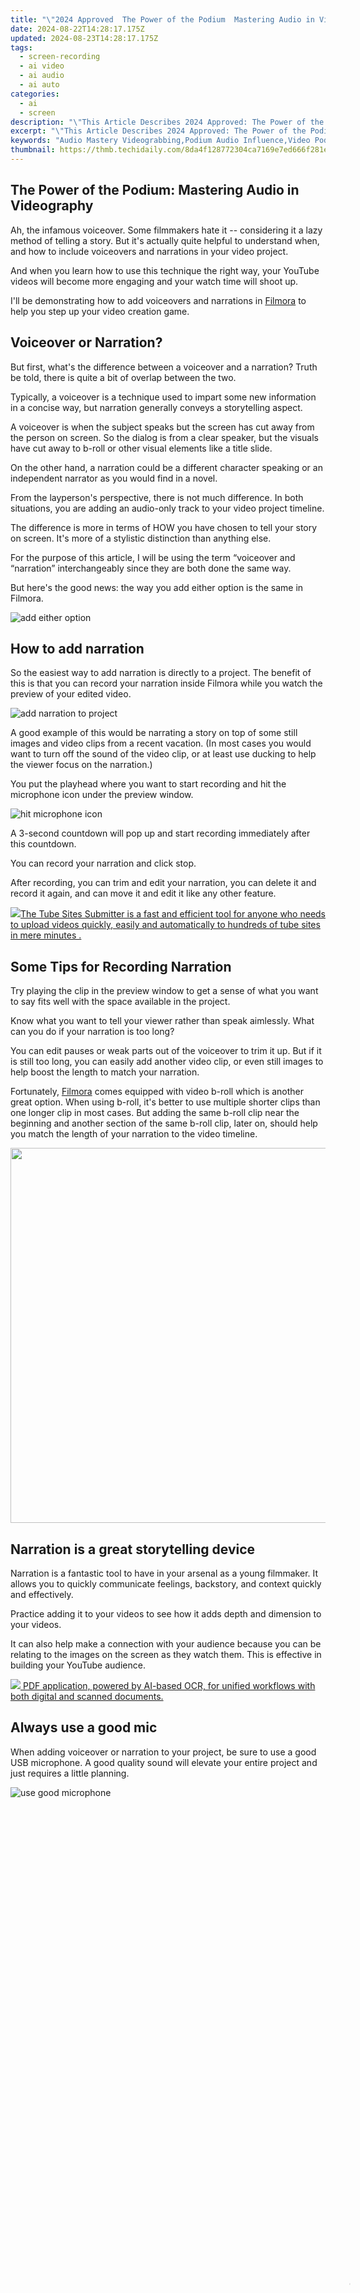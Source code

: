 ```yaml
---
title: "\"2024 Approved  The Power of the Podium  Mastering Audio in Videography\""
date: 2024-08-22T14:28:17.175Z
updated: 2024-08-23T14:28:17.175Z
tags: 
  - screen-recording
  - ai video
  - ai audio
  - ai auto
categories: 
  - ai
  - screen
description: "\"This Article Describes 2024 Approved: The Power of the Podium: Mastering Audio in Videography\""
excerpt: "\"This Article Describes 2024 Approved: The Power of the Podium: Mastering Audio in Videography\""
keywords: "Audio Mastery Videograbbing,Podium Audio Influence,Video Podium Techniques,Powerful Video Audio,Podium Audiovisual Skills,Videography Audio Control,Master Audio in Videos"
thumbnail: https://thmb.techidaily.com/8da4f128772304ca7169e7ed666f281e2ef57e50c9a3e1b7624a8f2d1d718fa1.jpg
---
```


## The Power of the Podium: Mastering Audio in Videography

Ah, the infamous voiceover. Some filmmakers hate it -- considering it a lazy method of telling a story. But it's actually quite helpful to understand when, and how to include voiceovers and narrations in your video project.

And when you learn how to use this technique the right way, your YouTube videos will become more engaging and your watch time will shoot up.

I'll be demonstrating how to add voiceovers and narrations in [Filmora](https://tools.techidaily.com/wondershare/filmora/download/) to help you step up your video creation game.

## Voiceover or Narration?

But first, what's the difference between a voiceover and a narration? Truth be told, there is quite a bit of overlap between the two.

Typically, a voiceover is a technique used to impart some new information in a concise way, but narration generally conveys a storytelling aspect.

A voiceover is when the subject speaks but the screen has cut away from the person on screen. So the dialog is from a clear speaker, but the visuals have cut away to b-roll or other visual elements like a title slide.

On the other hand, a narration could be a different character speaking or an independent narrator as you would find in a novel.

From the layperson's perspective, there is not much difference. In both situations, you are adding an audio-only track to your video project timeline.

The difference is more in terms of HOW you have chosen to tell your story on screen. It's more of a stylistic distinction than anything else.

For the purpose of this article, I will be using the term “voiceover and “narration” interchangeably since they are both done the same way.

But here's the good news: the way you add either option is the same in Filmora.

![add either option](https://images.wondershare.com/filmora/guide/get-started-with-filmora-01.png)

## How to add narration

So the easiest way to add narration is directly to a project. The benefit of this is that you can record your narration inside Filmora while you watch the preview of your edited video.

![add narration to project](https://images.wondershare.com/filmora/guide/stt-tts-srt-09.png)

A good example of this would be narrating a story on top of some still images and video clips from a recent vacation. (In most cases you would want to turn off the sound of the video clip, or at least use ducking to help the viewer focus on the narration.)

You put the playhead where you want to start recording and hit the microphone icon under the preview window.

![hit microphone icon](https://images.wondershare.com/filmora/guide/stt-tts-srt-08.png)

A 3-second countdown will pop up and start recording immediately after this countdown.

You can record your narration and click stop.

After recording, you can trim and edit your narration, you can delete it and record it again, and can move it and edit it like any other feature.

<!-- affiliate ads begin -->
<a href="https://secure.2checkout.com/order/checkout.php?PRODS=4531356&QTY=1&AFFILIATE=108875&CART=1"><img src="https://secure.avangate.com/images/merchant/8fdd149fcaa7058caccc9c4ad5b0d89a/products/tss-box.JPG" border="0">The Tube Sites Submitter is a fast and efficient tool for anyone who needs to upload videos quickly, easily and automatically to hundreds of tube sites in mere minutes . </a>
<!-- affiliate ads end -->
## Some Tips for Recording Narration

Try playing the clip in the preview window to get a sense of what you want to say fits well with the space available in the project.

Know what you want to tell your viewer rather than speak aimlessly. What can you do if your narration is too long?

You can edit pauses or weak parts out of the voiceover to trim it up. But if it is still too long, you can easily add another video clip, or even still images to help boost the length to match your narration.

Fortunately, [Filmora](https://tools.techidaily.com/wondershare/filmora/download/) comes equipped with video b-roll which is another great option. When using b-roll, it's better to use multiple shorter clips than one longer clip in most cases. But adding the same b-roll clip near the beginning and another section of the same b-roll clip, later on, should help you match the length of your narration to the video timeline.

<!-- affiliate ads begin -->
<a href="https://appsumo.8odi.net/c/5597632/2068407/7443" target="_top" id="2068407"><img src="//a.impactradius-go.com/display-ad/7443-2068407" border="0" alt="" width="1200" height="600"/></a><img height="0" width="0" src="https://appsumo.8odi.net/i/5597632/2068407/7443" style="position:absolute;visibility:hidden;" border="0" />
<!-- affiliate ads end -->
## Narration is a great storytelling device

Narration is a fantastic tool to have in your arsenal as a young filmmaker. It allows you to quickly communicate feelings, backstory, and context quickly and effectively.

Practice adding it to your videos to see how it adds depth and dimension to your videos.

It can also help make a connection with your audience because you can be relating to the images on the screen as they watch them. This is effective in building your YouTube audience.

<!-- affiliate ads begin -->
<a href="https://checkout.abbyy.com/order/checkout.php?PRODS=39254549&QTY=1&AFFILIATE=108875&CART=1"> <img src="https://secure.avangate.com/images/merchant/0e5fb5c76fca16adbee503c9aff393cd/products/8_FR-Badges-NEW-FR-Standard-16-WIN-200.png" border="0"> PDF application, powered by AI-based OCR, for unified workflows with both digital and scanned documents. </a>
<!-- affiliate ads end -->
## Always use a good mic

When adding voiceover or narration to your project, be sure to use a good USB microphone. A good quality sound will elevate your entire project and just requires a little planning.

![use good microphone](https://images.wondershare.com/filmora/article-images/2022/11/use-good-microphone.jpg)

<!-- affiliate ads begin -->
<span id="1793213">
					<video width="1080" height="1620" style="cursor:pointer"
           poster="//a.impactradius-go.com/display-clicktoplayimage/1793213.jpeg"
           onclick="if(!this.playClicked){this.play();this.setAttribute('controls',true);this.playClicked=true;}">
	   <source src="//a.impactradius-go.com/display-ad/19135-1793213">
	   <img src="//a.impactradius-go.com/display-clicktoplayimage/1793213.jpeg" style="border: none; height: 100%; width: 100%; object-fit: contain">
	</video>
	<div style="width:1080px;text-align:center"><a href="javascript:window.open(decodeURIComponent('https%3A%2F%2Ftinyland.pxf.io%2Fc%2F5597632%2F1793213%2F19135'), '_blank');void(0);">Click here</a></div>
</span>
<img height="0" width="0" src="https://imp.pxf.io/i/5597632/1793213/19135" style="position:absolute;visibility:hidden;" border="0" />
<!-- affiliate ads end -->
Also, be sure to check that your external microphone is selected when you start recording. There's nothing worse than nailing the perfect narration and realizing it was recorded with the built-in mic, not your USB microphone.

<!-- affiliate ads begin -->
<a href="https://shop.pcdj.com/order/checkout.php?PRODS=4698998&QTY=1&AFFILIATE=108875&CART=1"> <img src="https://secure.avangate.com/images/merchant/47f4b6321e9fd8e8f7326a6adc1a7c1e/products/MacBook_Pro_lyrx-withsinger-tv.png" border="0">LYRX is an easy-to-use karaoke software with the professional features karaoke hosts need to perform with precision. LYRX is karaoke show hosting software that supports all standard karaoke file types as well as HD video formats, and it’s truly fun to use. 
LYRX Karaoke Software MAC/WINDOWS (Includes Activation For 3 Machines)</a>
<!-- affiliate ads end -->
## Should you use narration in your next project?

The best way to learn something is by doing it. So the next time you record a video, think about how you could augment your video project with narration.

You might feel a little odd recording a voiceover for the first time, but it allows you to communicate a lot of information quickly and clarify what might overwise be obscure – and good video is all about communicating your POV clearly and with brevity.

Filmora makes it easy to add narration of voice-overs to your video projects. Download Filmora for Windows or MAC here.

[Free Download](https://tools.techidaily.com/wondershare/filmora/download/) For Win 7 or later(64-bit)

[Free Download](https://tools.techidaily.com/wondershare/filmora/download/) For macOS 10.14 or later

[Free Download](https://tools.techidaily.com/wondershare/filmora/download/) For macOS 10.14 or later

<ins class="adsbygoogle"
     style="display:block"
     data-ad-format="autorelaxed"
     data-ad-client="ca-pub-7571918770474297"
     data-ad-slot="1223367746"></ins>

<ins class="adsbygoogle"
     style="display:block"
     data-ad-format="autorelaxed"
     data-ad-client="ca-pub-7571918770474297"
     data-ad-slot="1223367746"></ins>



<ins class="adsbygoogle"
     style="display:block"
     data-ad-client="ca-pub-7571918770474297"
     data-ad-slot="8358498916"
     data-ad-format="auto"
     data-full-width-responsive="true"></ins>






<span class="atpl-alsoreadstyle">Also read:</span>
<div><ul>
<li><a href="https://article-knowledge.techidaily.com/new-2024-approved-core-principles-of-internet-storytelling/"><u>[New] 2024 Approved  Core Principles of Internet Storytelling</u></a></li>
<li><a href="https://article-knowledge.techidaily.com/new-2024-approved-deciphering-the-magic-behind-magixs-pixel-editor/"><u>[New] 2024 Approved  Deciphering the Magic Behind MAGIX's Pixel Editor</u></a></li>
<li><a href="https://article-knowledge.techidaily.com/new-2024-approved-premier-5-ios-backdrop-change-applications-for-iphones-x-8-7/"><u>[New] 2024 Approved  Premier 5 iOS Backdrop Change Applications for iPhones (X, 8, 7)</u></a></li>
<li><a href="https://youtube-sure.techidaily.com/024-approved-the-ultimate-guide-to-effective-youtube-banners/"><u>[New] 2024 Approved  The Ultimate Guide to Effective YouTube Banners</u></a></li>
<li><a href="https://article-knowledge.techidaily.com/new-discovering-hidden-gems-top-rated-free-macos-transcription-apps-for-2024/"><u>[New] Discovering Hidden Gems  Top-Rated Free macOS Transcription Apps for 2024</u></a></li>
<li><a href="https://article-knowledge.techidaily.com/new-gaming-harmonies-archive-legal-free-to-access-for-2024/"><u>[New] Gaming Harmonies Archive  Legal, Free to Access for 2024</u></a></li>
<li><a href="https://youtube-stream.techidaily.com/new-how-to-find-and-change-your-youtube-channel-url-super-easy/"><u>[New] How to Find and Change Your YouTube Channel URL – Super Easy</u></a></li>
<li><a href="https://article-knowledge.techidaily.com/new-in-2024-beginners-guide-to-inconspicuous-image-tinkering/"><u>[New] In 2024, Beginner's Guide to Inconspicuous Image Tinkering</u></a></li>
<li><a href="https://article-knowledge.techidaily.com/new-in-2024-crafting-perfect-subtitles-in-videos-discover-essential-web-tools/"><u>[New] In 2024, Crafting Perfect Subtitles in Videos  Discover Essential Web Tools</u></a></li>
<li><a href="https://screen-recording.techidaily.com/new-in-2024-smartphone-tools-for-crafting-your-ideal-vocal-sound/"><u>[New] In 2024, Smartphone Tools for Crafting Your Ideal Vocal Sound</u></a></li>
<li><a href="https://article-knowledge.techidaily.com/new-in-2024-the-spectacular-journey-of-q500s-4k/"><u>[New] In 2024, The Spectacular Journey of Q500's 4K</u></a></li>
<li><a href="https://youtube-sure.techidaily.com/urge-in-subscribers-effective-youtube-campaigns/"><u>[New] Surge in Subscribers  Effective YouTube Campaigns</u></a></li>
<li><a href="https://article-knowledge.techidaily.com/new-the-art-of-digital-cinema-a-detailed-analysis-of-lgs-31mu97-b-monitor-for-2024/"><u>[New] The Art of Digital Cinema - A Detailed Analysis of LG’s 31MU97-B Monitor for 2024</u></a></li>
<li><a href="https://article-knowledge.techidaily.com/new-top-10-no-cost-image-servers-always-preserve-your-pics/"><u>[New] Top 10 No-Cost Image Servers, Always Preserve Your Pics</u></a></li>
<li><a href="https://article-knowledge.techidaily.com/updated-2024-approved-achieve-video-excellence-without-the-cost-of-fcp/"><u>[Updated] 2024 Approved  Achieve Video Excellence Without the Cost of FCP</u></a></li>
<li><a href="https://article-knowledge.techidaily.com/updated-2024-approved-basic-understanding-of-digital-lore-making/"><u>[Updated] 2024 Approved  Basic Understanding of Digital Lore Making</u></a></li>
<li><a href="https://article-knowledge.techidaily.com/updated-2024-approved-garageband-strategies-for-perfect-podcast-editing/"><u>[Updated] 2024 Approved  GarageBand Strategies for Perfect Podcast Editing</u></a></li>
<li><a href="https://article-knowledge.techidaily.com/updated-2024-approved-parrot-ar-drone-20-elite-overview/"><u>[Updated] 2024 Approved  Parrot AR Drone 2.0 Elite Overview</u></a></li>
<li><a href="https://article-knowledge.techidaily.com/updated-2024-approved-photo-to-motion-the-musical-layer/"><u>[Updated] 2024 Approved  Photo to Motion  The Musical Layer</u></a></li>
<li><a href="https://article-knowledge.techidaily.com/updated-2024-approved-the-essential-checklist-archiving-internet-music-with-ease/"><u>[Updated] 2024 Approved  The Essential Checklist  Archiving Internet Music with Ease</u></a></li>
<li><a href="https://article-knowledge.techidaily.com/updated-2024-approved-the-quest-for-perfection-topiary-angles-in-mobile-photography/"><u>[Updated] 2024 Approved  The Quest for Perfection  Topiary Angles in Mobile Photography</u></a></li>
<li><a href="https://article-knowledge.techidaily.com/updated-2024-approved-top-10-speedy-gaming-apps-for-mobile-and-desktop/"><u>[Updated] 2024 Approved  Top 10 Speedy Gaming Apps for Mobile and Desktop</u></a></li>
<li><a href="https://article-knowledge.techidaily.com/updated-2024-approved-visual-voice-expressing-through-deformed-photovideo-texts/"><u>[Updated] 2024 Approved  Visual Voice  Expressing Through Deformed Photo/Video Texts</u></a></li>
<li><a href="https://article-knowledge.techidaily.com/updated-augment-your-cams-with-top-accessory-picks-for-2024/"><u>[Updated] Augment Your Cams with Top Accessory Picks for 2024</u></a></li>
<li><a href="https://article-knowledge.techidaily.com/updated-detailed-evaluation-gopro-silver-hero4/"><u>[Updated] Detailed Evaluation  GoPro Silver Hero4</u></a></li>
<li><a href="https://fox-cloud.techidaily.com/updated-dive-into-editing-excellence-a-comprehensive-guide-to-powerdirector-app-2024/"><u>[Updated] Dive Into Editing Excellence  A Comprehensive Guide to PowerDirector App 2024</u></a></li>
<li><a href="https://article-knowledge.techidaily.com/updated-dynamic-imagery-illustrator-motion-blur-techniques/"><u>[Updated] Dynamic Imagery  Illustrator Motion Blur Techniques</u></a></li>
<li><a href="https://article-knowledge.techidaily.com/updated-elevating-your-viewing-experience-with-benq-sw320-monitor-for-2024/"><u>[Updated] Elevating Your Viewing Experience with BenQ SW320 Monitor for 2024</u></a></li>
<li><a href="https://article-knowledge.techidaily.com/updated-ideal-complementary-behaviors-with-audio-tales-playing/"><u>[Updated] Ideal Complementary Behaviors with Audio Tales Playing</u></a></li>
<li><a href="https://visual-screen-recording.techidaily.com/updated-in-2024-capture-games-effortlessly-with-nvidia/"><u>[Updated] In 2024, Capture Games Effortlessly with NVIDIA</u></a></li>
<li><a href="https://facebook-video-share.techidaily.com/updated-in-2024-crafting-a-sports-highlight-step-by-step-tutorial/"><u>[Updated] In 2024, Crafting a Sports Highlight  Step-by-Step Tutorial</u></a></li>
<li><a href="https://article-knowledge.techidaily.com/updated-in-2024-creative-alternatives-to-windowed-filmmaking-suite/"><u>[Updated] In 2024, Creative Alternatives to Windowed Filmmaking Suite</u></a></li>
<li><a href="https://facebook-video-content.techidaily.com/updated-in-2024-facebooks-flash-video-frenzy/"><u>[Updated] In 2024, Facebook's Flash Video Frenzy</u></a></li>
<li><a href="https://article-knowledge.techidaily.com/updated-in-2024-revolutionizing-photo-quality-with-auto-and-smart-hdr-features/"><u>[Updated] In 2024, Revolutionizing Photo Quality with Auto and Smart HDR Features</u></a></li>
<li><a href="https://article-knowledge.techidaily.com/updated-in-2024-sparks-last-stand-dji-mavic-air-emerges-as-gamers-choice/"><u>[Updated] In 2024, Spark’s Last Stand? DJI Mavic Air Emerges as Gamer's Choice</u></a></li>
<li><a href="https://youtube-docs.techidaily.com/ed-in-2024-streamlining-ad-revenue-post-monetization-yt-tips-and-tricks/"><u>[Updated] In 2024, Streamlining Ad Revenue  Post-Monetization YT Tips & Tricks</u></a></li>
<li><a href="https://article-knowledge.techidaily.com/updated-in-depth-guide-to-effortless-photo-and-video-file-transfers-in-windows-10/"><u>[Updated] In-Depth Guide to Effortless Photo & Video File Transfers in Windows 10</u></a></li>
<li><a href="https://article-posts.techidaily.com/updated-master-list-of-professional-windows-based-videography-tools-for-2024/"><u>[Updated] Master List of Professional Windows-Based Videography Tools for 2024</u></a></li>
<li><a href="https://article-knowledge.techidaily.com/updated-premier-silent-sound-converters-for-2024/"><u>[Updated] Premier Silent Sound Converters for 2024</u></a></li>
<li><a href="https://screen-video-capture.techidaily.com/updated-professional-screen-capture-tools-reviewed-bandicam-and-camtasia/"><u>[Updated] Professional Screen Capture Tools Reviewed  Bandicam & Camtasia</u></a></li>
<li><a href="https://article-knowledge.techidaily.com/updated-ranking-the-best-camcorders-review-guide-for-2024/"><u>[Updated] Ranking the Best Camcorders Review Guide for 2024</u></a></li>
<li><a href="https://article-knowledge.techidaily.com/updated-the-art-of-audience-appreciation-fostering-viewer-relationships/"><u>[Updated] The Art of Audience Appreciation  Fostering Viewer Relationships</u></a></li>
<li><a href="https://extra-hints.techidaily.com/2024-approved-comprehensive-breakdown-of-theta-s-specifications/"><u>2024 Approved  Comprehensive Breakdown of Theta S Specifications</u></a></li>
<li><a href="https://some-techniques.techidaily.com/2024-approved-exploring-new-frontiers-in-gaming-top-titles-for-rift-vive-and-playstation-vr/"><u>2024 Approved  Exploring New Frontiers in Gaming  Top Titles for Rift, Vive, and PlayStation VR</u></a></li>
<li><a href="https://extra-approaches.techidaily.com/2024-approved-maximizing-capabilities-upgrading-to-macos-sierra/"><u>2024 Approved  Maximizing Capabilities  Upgrading to macOS Sierra</u></a></li>
<li><a href="https://extra-approaches.techidaily.com/2024-approved-optimal-8-video-tools-to-boost-live-viewership/"><u>2024 Approved  Optimal 8 Video Tools to Boost Live Viewership</u></a></li>
<li><a href="https://on-screen-recording.techidaily.com/2024-approved-ps4-to-video-essential-guide-for-using-obs-studio/"><u>2024 Approved  PS4 to Video  Essential Guide for Using OBS Studio</u></a></li>
<li><a href="https://android-frp.techidaily.com/a-quick-guide-to-asus-rog-phone-8-frp-bypass-instantly-by-drfone-android/"><u>A Quick Guide to Asus ROG Phone 8 FRP Bypass Instantly</u></a></li>
<li><a href="https://blog-min.techidaily.com/easiest-guide-how-to-clone-xiaomi-redmi-13c-5g-phone-drfone-by-drfone-transfer-from-android-transfer-from-android/"><u>Easiest Guide How to Clone Xiaomi Redmi 13C 5G Phone? | Dr.fone</u></a></li>
<li><a href="https://article-knowledge.techidaily.com/editors-expert-analysis-videdit-pro-a-2023-overview-for-2024/"><u>Editor's Expert Analysis  VidEdit Pro – A 2023 Overview for 2024</u></a></li>
<li><a href="https://some-techniques.techidaily.com/fabricate-fascinating-face-painting-gifs-on-giphy-for-2024/"><u>Fabricate Fascinating Face-Painting Gifs on Giphy for 2024</u></a></li>
<li><a href="https://article-knowledge.techidaily.com/free-passport-photography-made-simple-our-top-10-picks-list-for-2024/"><u>Free Passport Photography Made Simple  Our Top 10 Picks List for 2024</u></a></li>
<li><a href="https://meme-emoji.techidaily.com/how-to-make-your-own-emoji-in-2-ways-step-by-step-guide/"><u>How to Make Your Own Emoji in 2 Ways Step-By Step Guide</u></a></li>
<li><a href="https://ios-unlock.techidaily.com/in-2024-how-to-bypass-the-required-apple-store-verification-for-iphone-6s-by-drfone-ios/"><u>In 2024, How To Bypass the Required Apple Store Verification For iPhone 6s</u></a></li>
<li><a href="https://article-knowledge.techidaily.com/in-2024-live-streamers-predicament-pick-between-wirecast-and-obs/"><u>In 2024, Live Streamer's Predicament  Pick Between Wirecast and OBS</u></a></li>
<li><a href="https://extra-support.techidaily.com/in-2024-revolutionize-your-recording-experience-top-18-cam-tools-showcase/"><u>In 2024, Revolutionize Your Recording Experience - Top 18 Cam Tools Showcase</u></a></li>
<li><a href="https://article-knowledge.techidaily.com/in-2024-streamlining-communication-the-art-of-using-zoom-in-win11/"><u>In 2024, Streamlining Communication  The Art of Using Zoom in Win11</u></a></li>
<li><a href="https://tiktok-video-recordings.techidaily.com/in-2024-top-20-engaging-tiktok-captions-for-viral-success/"><u>In 2024, Top 20 Engaging TikTok Captions for Viral Success</u></a></li>
<li><a href="https://some-guidance.techidaily.com/in-2024-ultimate-facetune-guide-elevating-your-image-quality/"><u>In 2024, Ultimate Facetune Guide  Elevating Your Image Quality</u></a></li>
<li><a href="https://article-knowledge.techidaily.com/in-2024-whimseypixels-mememakerspace/"><u>In 2024, WhimseyPixels  MemeMakerSpace</u></a></li>
<li><a href="https://bypass-frp.techidaily.com/is-gsm-flasher-adb-legit-full-review-to-bypass-your-vivo-v30-lite-5gfrp-lock-by-drfone-android/"><u>Is GSM Flasher ADB Legit? Full Review To Bypass Your Vivo V30 Lite 5GFRP Lock</u></a></li>
<li><a href="https://win-amazing.techidaily.com/logitech-mx-series-webcam-software-installation-guide/"><u>Logitech MX Series Webcam Software Installation Guide</u></a></li>
<li><a href="https://extra-lessons.techidaily.com/quadcopters-unveiled-their-intricate-workings-revealed/"><u>Quadcopters Unveiled  Their Intricate Workings Revealed</u></a></li>
<li><a href="https://article-knowledge.techidaily.com/technological-testing-vlles-app-analysis/"><u>Technological Testing  VLLE's App Analysis</u></a></li>
<li><a href="https://tech-haven.techidaily.com/top-4-artificial-intelligence-narrative-creators-you-should-experiment-with/"><u>Top 4 Artificial Intelligence Narrative Creators You Should Experiment With</u></a></li>
<li><a href="https://article-knowledge.techidaily.com/unraveling-the-imovie-video-edge-policy-for-2024/"><u>Unraveling the iMovie Video Edge Policy for 2024</u></a></li>
<li><a href="https://audio-shaping.techidaily.com/updated-in-2024-mastering-the-art-of-sound-integration-into-film-magix-edition/"><u>Updated In 2024, Mastering the Art of Sound Integration Into Film Magix Edition</u></a></li>
</ul></div>
